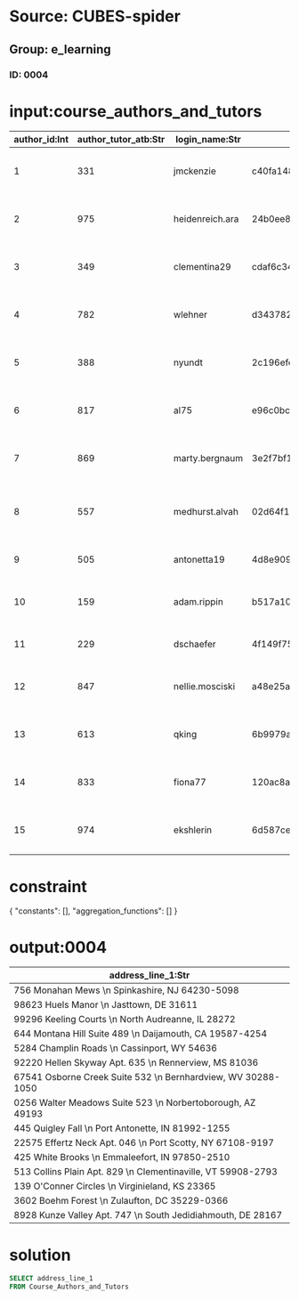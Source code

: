 # Source: CUBES-spider
## Group: e_learning
### ID: 0004

# input:course_authors_and_tutors

| author_id:Int | author_tutor_atb:Str | login_name:Str | password:Str | personal_name:Str | middle_name:Str | family_name:Str | gender_mf:Str | address_line_1:Str |
|---|---|---|---|---|---|---|---|---|
| 1 | 331 | jmckenzie | c40fa148bdd0d2d45cd6e9ec1e685750fe07f81b | Cathrine | Ruthie | Grant | 0 | 756 Monahan Mews \n Spinkashire, NJ 64230-5098 |
| 2 | 975 | heidenreich.ara | 24b0ee84063c3b017ab1839e01b7280f47f7c7c2 | Retha | Corene | Armstrong | 0 | 98623 Huels Manor \n Jasttown, DE 31611 |
| 3 | 349 | clementina29 | cdaf6c3483f19e2253659a40a3aab786a3390f78 | Darius | Ethyl | Reichel | 0 | 99296 Keeling Courts \n North Audreanne, IL 28272 |
| 4 | 782 | wlehner | d34378200c9b5f72d3039fa640e7920aaec0fdf2 | Julio | Aniyah | Nader | 1 | 644 Montana Hill Suite 489 \n Daijamouth, CA 19587-4254 |
| 5 | 388 | nyundt | 2c196efe8aee23a1b9a7e752fe63029c5879af6f | Yessenia | Zena | Barrows | 1 | 5284 Champlin Roads \n Cassinport, WY 54636 |
| 6 | 817 | al75 | e96c0bcbbbb14747747a56ff4c17354f343a5b4f | Adolf | Keira | Rohan | 1 | 92220 Hellen Skyway Apt. 635 \n Rennerview, MS 81036 |
| 7 | 869 | marty.bergnaum | 3e2f7bf1e6acf0d616a8703ee0050fba13bc007f | Logan | Ethelyn | Treutel | 1 | 67541 Osborne Creek Suite 532 \n Bernhardview, WV 30288-1050 |
| 8 | 557 | medhurst.alvah | 02d64f11de97436343a0beba41bfcf69af61be1e | Kelsie | Kennith | Rowe | 0 | 0256 Walter Meadows Suite 523 \n Norbertoborough, AZ 49193 |
| 9 | 505 | antonetta19 | 4d8e909ae9b8888c93a2c5f1eccbd0c4ac6a01c3 | Georgiana | Mathew | Zboncak | 0 | 445 Quigley Fall \n Port Antonette, IN 81992-1255 |
| 10 | 159 | adam.rippin | b517a107b5f08fafe9628e88e7263a6f3a4a55c0 | Deja | Joyce | Champlin | 1 | 22575 Effertz Neck Apt. 046 \n Port Scotty, NY 67108-9197 |
| 11 | 229 | dschaefer | 4f149f75ecd84afcdf27343509cdd03d81edb119 | Ciara | Alejandra | Greenholt | 0 | 425 White Brooks \n Emmaleefort, IN 97850-2510 |
| 12 | 847 | nellie.mosciski | a48e25a58b3088e9cfdaca61130555ed2c772452 | Sheldon | Jayce | Kreiger | 1 | 513 Collins Plain Apt. 829 \n Clementinaville, VT 59908-2793 |
| 13 | 613 | qking | 6b9979a83b4a9e03ead034c8de47f1b013a3d3af | Madonna | Jaclyn | Effertz | 1 | 139 O'Conner Circles \n Virginieland, KS 23365 |
| 14 | 833 | fiona77 | 120ac8a5744f5b710ecaebbd8dd1633e3e33886e | Dusty | Amani | Crist | 1 | 3602 Boehm Forest \n Zulaufton, DC 35229-0366 |
| 15 | 974 | ekshlerin | 6d587cec8006e3a40565e1dad2c5b5b12b475b8f | Shakira | Fritz | Haley | 0 | 8928 Kunze Valley Apt. 747 \n South Jedidiahmouth, DE 28167 |

# constraint

{
  "constants": [],
  "aggregation_functions": []
}

# output:0004

| address_line_1:Str |
|---|
| 756 Monahan Mews \n Spinkashire, NJ 64230-5098 |
| 98623 Huels Manor \n Jasttown, DE 31611 |
| 99296 Keeling Courts \n North Audreanne, IL 28272 |
| 644 Montana Hill Suite 489 \n Daijamouth, CA 19587-4254 |
| 5284 Champlin Roads \n Cassinport, WY 54636 |
| 92220 Hellen Skyway Apt. 635 \n Rennerview, MS 81036 |
| 67541 Osborne Creek Suite 532 \n Bernhardview, WV 30288-1050 |
| 0256 Walter Meadows Suite 523 \n Norbertoborough, AZ 49193 |
| 445 Quigley Fall \n Port Antonette, IN 81992-1255 |
| 22575 Effertz Neck Apt. 046 \n Port Scotty, NY 67108-9197 |
| 425 White Brooks \n Emmaleefort, IN 97850-2510 |
| 513 Collins Plain Apt. 829 \n Clementinaville, VT 59908-2793 |
| 139 O'Conner Circles \n Virginieland, KS 23365 |
| 3602 Boehm Forest \n Zulaufton, DC 35229-0366 |
| 8928 Kunze Valley Apt. 747 \n South Jedidiahmouth, DE 28167 |

# solution

```sql
SELECT address_line_1
FROM Course_Authors_and_Tutors
```
